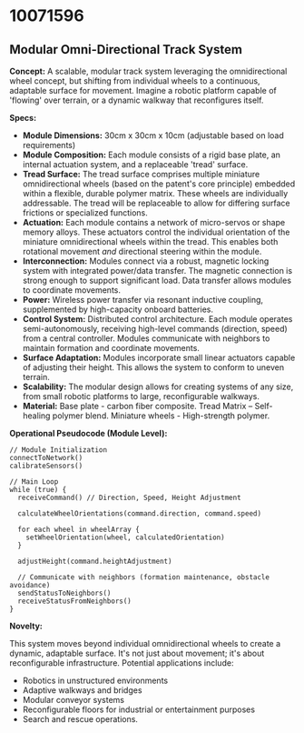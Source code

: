 # 10071596

## Modular Omni-Directional Track System

**Concept:** A scalable, modular track system leveraging the omnidirectional wheel concept, but shifting from individual wheels to a continuous, adaptable surface for movement. Imagine a robotic platform capable of 'flowing' over terrain, or a dynamic walkway that reconfigures itself.

**Specs:**

*   **Module Dimensions:** 30cm x 30cm x 10cm (adjustable based on load requirements)
*   **Module Composition:** Each module consists of a rigid base plate, an internal actuation system, and a replaceable 'tread' surface.
*   **Tread Surface:** The tread surface comprises multiple miniature omnidirectional wheels (based on the patent's core principle) embedded within a flexible, durable polymer matrix. These wheels are individually addressable.  The tread will be replaceable to allow for differing surface frictions or specialized functions.
*   **Actuation:** Each module contains a network of micro-servos or shape memory alloys. These actuators control the individual orientation of the miniature omnidirectional wheels within the tread.  This enables both rotational movement *and* directional steering within the module.
*   **Interconnection:** Modules connect via a robust, magnetic locking system with integrated power/data transfer.  The magnetic connection is strong enough to support significant load.  Data transfer allows modules to coordinate movements.
*   **Power:** Wireless power transfer via resonant inductive coupling, supplemented by high-capacity onboard batteries.
*   **Control System:**  Distributed control architecture. Each module operates semi-autonomously, receiving high-level commands (direction, speed) from a central controller. Modules communicate with neighbors to maintain formation and coordinate movements.
*   **Surface Adaptation:** Modules incorporate small linear actuators capable of adjusting their height. This allows the system to conform to uneven terrain.
*   **Scalability:**  The modular design allows for creating systems of any size, from small robotic platforms to large, reconfigurable walkways.
*   **Material:** Base plate - carbon fiber composite. Tread Matrix – Self-healing polymer blend. Miniature wheels - High-strength polymer.

**Operational Pseudocode (Module Level):**

```
// Module Initialization
connectToNetwork()
calibrateSensors()

// Main Loop
while (true) {
  receiveCommand() // Direction, Speed, Height Adjustment

  calculateWheelOrientations(command.direction, command.speed)

  for each wheel in wheelArray {
    setWheelOrientation(wheel, calculatedOrientation)
  }

  adjustHeight(command.heightAdjustment)

  // Communicate with neighbors (formation maintenance, obstacle avoidance)
  sendStatusToNeighbors()
  receiveStatusFromNeighbors()
}
```

**Novelty:**

This system moves beyond individual omnidirectional wheels to create a dynamic, adaptable surface. It's not just about movement; it's about reconfigurable infrastructure.  Potential applications include:

*   Robotics in unstructured environments
*   Adaptive walkways and bridges
*   Modular conveyor systems
*   Reconfigurable floors for industrial or entertainment purposes
*   Search and rescue operations.